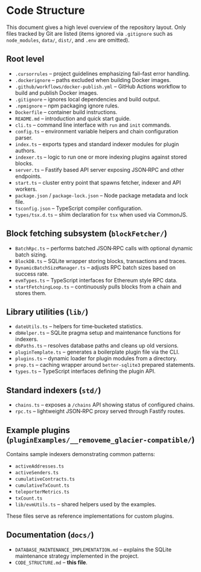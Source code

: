 # Code Structure

This document gives a high level overview of the repository layout. Only files tracked by Git are listed (items ignored via `.gitignore` such as `node_modules`, `data/`, `dist/`, and `.env` are omitted).

## Root level

- `.cursorrules` – project guidelines emphasizing fail–fast error handling.
- `.dockerignore` – paths excluded when building Docker images.
- `.github/workflows/docker-publish.yml` – GitHub Actions workflow to build and publish Docker images.
- `.gitignore` – ignores local dependencies and build output.
- `.npmignore` – npm packaging ignore rules.
- `Dockerfile` – container build instructions.
- `README.md` – introduction and quick start guide.
- `cli.ts` – command line interface with `run` and `init` commands.
- `config.ts` – environment variable helpers and chain configuration parser.
- `index.ts` – exports types and standard indexer modules for plugin authors.
- `indexer.ts` – logic to run one or more indexing plugins against stored blocks.
- `server.ts` – Fastify based API server exposing JSON‑RPC and other endpoints.
- `start.ts` – cluster entry point that spawns fetcher, indexer and API workers.
- `package.json` / `package-lock.json` – Node package metadata and lock file.
- `tsconfig.json` – TypeScript compiler configuration.
- `types/tsx.d.ts` – shim declaration for `tsx` when used via CommonJS.

## Block fetching subsystem (`blockFetcher/`)

- `BatchRpc.ts` – performs batched JSON‑RPC calls with optional dynamic batch sizing.
- `BlockDB.ts` – SQLite wrapper storing blocks, transactions and traces.
- `DynamicBatchSizeManager.ts` – adjusts RPC batch sizes based on success rate.
- `evmTypes.ts` – TypeScript interfaces for Ethereum style RPC data.
- `startFetchingLoop.ts` – continuously pulls blocks from a chain and stores them.

## Library utilities (`lib/`)

- `dateUtils.ts` – helpers for time‑bucketed statistics.
- `dbHelper.ts` – SQLite pragma setup and maintenance functions for indexers.
- `dbPaths.ts` – resolves database paths and cleans up old versions.
- `pluginTemplate.ts` – generates a boilerplate plugin file via the CLI.
- `plugins.ts` – dynamic loader for plugin modules from a directory.
- `prep.ts` – caching wrapper around `better-sqlite3` prepared statements.
- `types.ts` – TypeScript interfaces defining the plugin API.

## Standard indexers (`std/`)

- `chains.ts` – exposes a `/chains` API showing status of configured chains.
- `rpc.ts` – lightweight JSON‑RPC proxy served through Fastify routes.

## Example plugins (`pluginExamples/__removeme_glacier-compatible/`)

Contains sample indexers demonstrating common patterns:

- `activeAddresses.ts`
- `activeSenders.ts`
- `cumulativeContracts.ts`
- `cumulativeTxCount.ts`
- `teleporterMetrics.ts`
- `txCount.ts`
- `lib/evmUtils.ts` – shared helpers used by the examples.

These files serve as reference implementations for custom plugins.


## Documentation (`docs/`)

- `DATABASE_MAINTENANCE_IMPLEMENTATION.md` – explains the SQLite maintenance strategy implemented in the project.
- `CODE_STRUCTURE.md` – **this file**.

